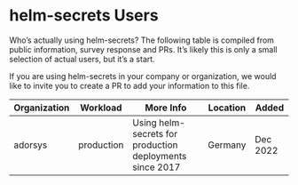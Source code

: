# helm-secrets Users

Who’s actually using helm-secrets? The following table is compiled from public information, survey response and PRs. It’s
likely this is only a small selection of actual users, but it’s a start.

If you are using helm-secrets in your company or organization, we would like to invite you to create a PR to add your
information to this file.

| Organization | Workload   | More Info                                                | Location | Added    |
|--------------|------------|----------------------------------------------------------|----------|----------|
| adorsys      | production | Using helm-secrets for production deployments since 2017 | Germany  | Dec 2022 |
